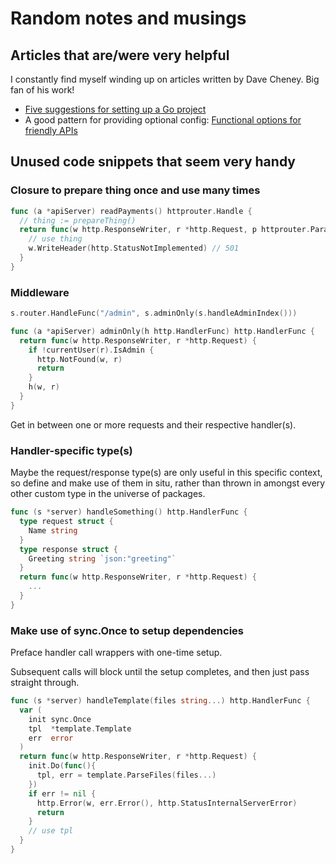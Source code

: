 # Random notes and musings

## Articles that are/were very helpful

I constantly find myself winding up on articles written by Dave Cheney. Big fan of his work!

- [Five suggestions for setting up a Go project][dave-cheney-setup]
- A good pattern for providing optional config: [Functional options for friendly APIs][dave-cheney-options]

## Unused code snippets that seem very handy

### Closure to prepare thing once and use many times

``` go
func (a *apiServer) readPayments() httprouter.Handle {
  // thing := prepareThing()
  return func(w http.ResponseWriter, r *http.Request, p httprouter.Params) {
    // use thing
    w.WriteHeader(http.StatusNotImplemented) // 501
  }
}
```

### Middleware

``` go
s.router.HandleFunc("/admin", s.adminOnly(s.handleAdminIndex()))

func (a *apiServer) adminOnly(h http.HandlerFunc) http.HandlerFunc {
  return func(w http.ResponseWriter, r *http.Request) {
    if !currentUser(r).IsAdmin {
      http.NotFound(w, r)
      return
    }
    h(w, r)
  }
}
```

Get in between one or more requests and their respective handler(s).

### Handler-specific type(s)

Maybe the request/response type(s) are only useful in this specific context, so
define and make use of them in situ, rather than thrown in amongst every other
custom type in the universe of packages.

``` go
func (s *server) handleSomething() http.HandlerFunc {
  type request struct {
    Name string
  }
  type response struct {
    Greeting string `json:"greeting"`
  }
  return func(w http.ResponseWriter, r *http.Request) {
    ...
  }
}
```

### Make use of sync.Once to setup dependencies

Preface handler call wrappers with one-time setup.

Subsequent calls will block until the setup completes, and then just pass
straight through.

``` go
func (s *server) handleTemplate(files string...) http.HandlerFunc {
  var (
    init sync.Once
    tpl  *template.Template
    err  error
  )
  return func(w http.ResponseWriter, r *http.Request) {
    init.Do(func(){
      tpl, err = template.ParseFiles(files...)
    })
    if err != nil {
      http.Error(w, err.Error(), http.StatusInternalServerError)
      return
    }
    // use tpl
  }
}
```

[dave-cheney-setup]: https://dave.cheney.net/2014/12/01/five-suggestions-for-setting-up-a-go-project
[dave-cheney-options]: https://dave.cheney.net/2014/10/17/functional-options-for-friendly-apis
